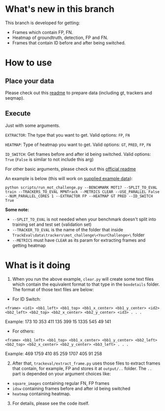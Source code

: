# What's new in this branch  

This branch is developed for getting:  
- Frames which contain FP, FN.  
- Heatmap of groundtruth, detection, FP and FN.  
- Frames that contain ID before and after being switched.  
  
# How to use  
  
## Place your data  
  
Please check out this [readme](https://github.com/thanhtvt/TrackEval/blob/master/docs/MOTChallenge-Official/Readme.md#evaluating-on-your-own-data) to prepare data (including gt, trackers and seqmap).  
  
## Execute  

Just with some arguments.  
  
```EXTRACTOR```: The type that you want to get. Valid options: `FP`, `FN`  
  
```HEATMAP```: Type of heatmap you want to get. Valid options: `GT`, `PRED`, `FP`, `FN`  
  
```ID_SWITCH```: Get frames before and after id being switched. Valid options: `True` (`False` is similar to not include this arg)  
  
For other basic arguments, please check out this [official readme](https://github.com/thanhtvt/TrackEval/blob/master/docs/MOTChallenge-Official/Readme.md#evaluation)
  
An example is below (this will work on [supplied example data](https://omnomnom.vision.rwth-aachen.de/data/TrackEval/data.zip)):  
```   
python scripts/run_mot_challenge.py --BENCHMARK MOT17 --SPLIT_TO_EVAL train --TRACKERS_TO_EVAL MPNTrack --METRICS CLEAR --USE_PARALLEL False --NUM_PARALLEL_CORES 1 --EXTRACTOR FP --HEATMAP GT PRED --ID_SWITCH True  
```  
  
**Some note:**
- `--SPLIT_TO_EVAL` is not needed when your benchmark doesn't split into training set and test set (validation set)
- `--TRACKER_TO_EVAL` is the name of the folder that inside `TrackEval\data\trackers\mot_challenge\<YourChallenge>\` folder
- `--METRICS` must have `CLEAR` as its param for extracting frames and getting heatmap
  
# What is it doing  
  
1. When you run the above example, `clear.py` will create some text files which contain the equivalent format to that type in the `boxdetails` folder. The format of those text files are below:  
- For ID Switch:  
```
<frame> <id1> <bb1_left> <bb1_top> <bb1_x_center> <bb1_y_center> <id2> <bb2_left> <bb2_top> <bb2_x_center> <bb2_y_center> <id3> . . .
```  
Example: 173 10 353 411 135 399 15 1335 545 49 141
- For others:  
```
<frame> <bb1_left> <bb1_top> <bb1_x_center> <bb1_y_center> <bb2_left> <bb2_top> <bb2_x_center> <bb2_y_center> <bb3_left> . . .
```  
Example: 469 1759 410 85 259 1707 405 91 258
  
2. After that, `trackeval/extract_frame.py` uses those files to extract frames that contain, for example, FP and stores it at `output/..` folder. The `..` part is depended on your argument choices like:  
- `square_images` containing regular FN, FP frames
- `idsw` containing frames before and after id being switched
- `heatmap` containing heatmap.
  
3. For details, please see the code itself.
